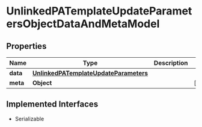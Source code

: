 

# UnlinkedPATemplateUpdateParametersObjectDataAndMetaModel


## Properties

Name | Type | Description | Notes
------------ | ------------- | ------------- | -------------
**data** | [**UnlinkedPATemplateUpdateParameters**](UnlinkedPATemplateUpdateParameters.md) |  | 
**meta** | **Object** |  |  [optional]


## Implemented Interfaces

* Serializable


